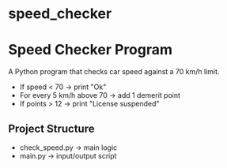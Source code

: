 # speed_checker
# Speed Checker Program

A Python program that checks car speed against a 70 km/h limit.

- If speed < 70 → print "Ok"
- For every 5 km/h above 70 → add 1 demerit point
- If points > 12 → print "License suspended"

## Project Structure
- check_speed.py → main logic
- main.py → input/output script
